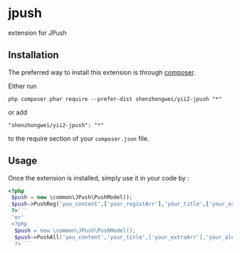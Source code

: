 jpush
=====
extension for JPush

Installation
------------

The preferred way to install this extension is through [composer](http://getcomposer.org/download/).

Either run

```
php composer.phar require --prefer-dist shenzhongwei/yii2-jpush "*"
```

or add

```
"shenzhongwei/yii2-jpush": "*"
```

to the require section of your `composer.json` file.


Usage
-----

Once the extension is installed, simply use it in your code by  :

```php
<?php
 $push = new \common\JPush\PushModel();
 $push->PushReg('you_content',['your_registArr'],'your_title',['your_extraArr'],'your_alert',$your_env=false,'your_platform');
 ?>```
 'or'
 <?php
  $push = new \common\JPush\PushModel();
  $push->PushAll('you_content','your_title',['your_extraArr'],'your_alert',$your_env=false,'your_platform');
  ?>```